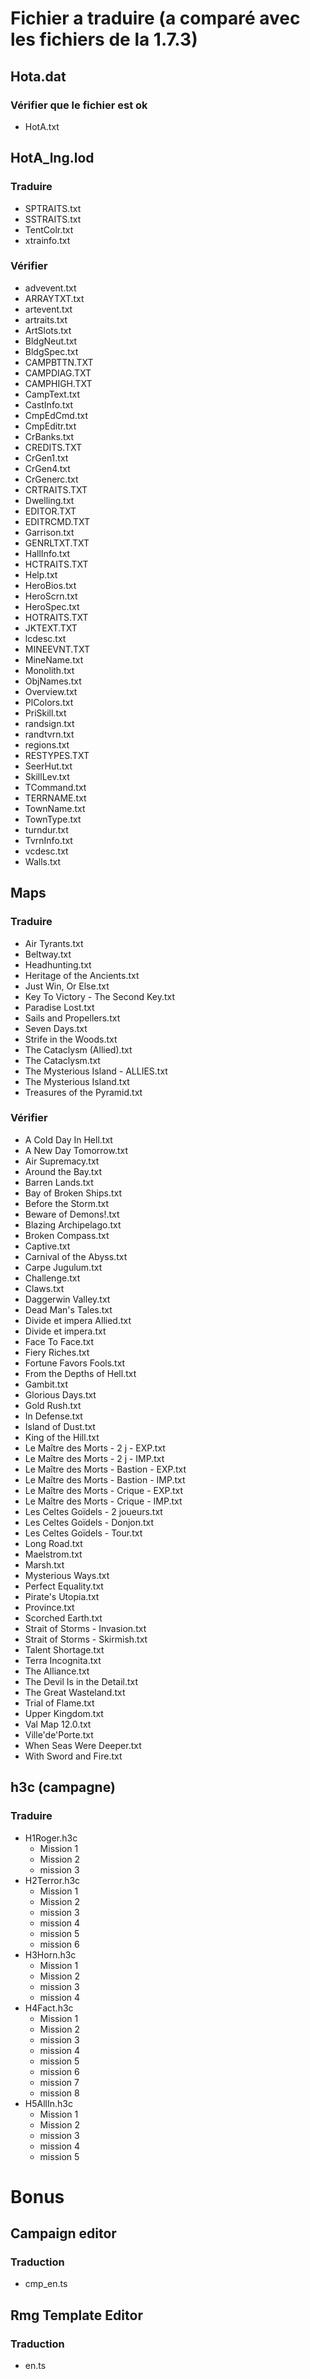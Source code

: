 # Fichier a traduire (a comparé avec les fichiers de la 1.7.3)

## Hota.dat
### Vérifier que le fichier est ok
* HotA.txt

## HotA_lng.lod
### Traduire
* SPTRAITS.txt
* SSTRAITS.txt
* TentColr.txt
* xtrainfo.txt

### Vérifier
* advevent.txt
* ARRAYTXT.txt
* artevent.txt
* artraits.txt
* ArtSlots.txt
* BldgNeut.txt
* BldgSpec.txt
* CAMPBTTN.TXT
* CAMPDIAG.TXT
* CAMPHIGH.TXT
* CampText.txt
* CastInfo.txt
* CmpEdCmd.txt
* CmpEditr.txt
* CrBanks.txt
* CREDITS.TXT
* CrGen1.txt
* CrGen4.txt
* CrGenerc.txt
* CRTRAITS.TXT
* Dwelling.txt
* EDITOR.TXT
* EDITRCMD.TXT
* Garrison.txt
* GENRLTXT.TXT
* HallInfo.txt
* HCTRAITS.TXT
* Help.txt
* HeroBios.txt
* HeroScrn.txt
* HeroSpec.txt
* HOTRAITS.TXT
* JKTEXT.TXT
* lcdesc.txt
* MINEEVNT.TXT
* MineName.txt
* Monolith.txt
* ObjNames.txt
* Overview.txt
* PlColors.txt
* PriSkill.txt
* randsign.txt
* randtvrn.txt
* regions.txt
* RESTYPES.TXT
* SeerHut.txt
* SkillLev.txt
* TCommand.txt
* TERRNAME.txt
* TownName.txt
* TownType.txt
* turndur.txt
* TvrnInfo.txt
* vcdesc.txt
* Walls.txt

## Maps
### Traduire
* Air Tyrants.txt
* Beltway.txt
* Headhunting.txt
* Heritage of the Ancients.txt
* Just Win, Or Else.txt
* Key To Victory - The Second Key.txt
* Paradise Lost.txt
* Sails and Propellers.txt
* Seven Days.txt
* Strife in the Woods.txt
* The Cataclysm (Allied).txt
* The Cataclysm.txt
* The Mysterious Island - ALLIES.txt
* The Mysterious Island.txt
* Treasures of the Pyramid.txt

### Vérifier
* A Cold Day In Hell.txt
* A New Day Tomorrow.txt
* Air Supremacy.txt
* Around the Bay.txt
* Barren Lands.txt
* Bay of Broken Ships.txt
* Before the Storm.txt
* Beware of Demons!.txt
* Blazing Archipelago.txt
* Broken Compass.txt
* Captive.txt
* Carnival of the Abyss.txt
* Carpe Jugulum.txt
* Challenge.txt
* Claws.txt
* Daggerwin Valley.txt
* Dead Man's Tales.txt
* Divide et impera Allied.txt
* Divide et impera.txt
* Face To Face.txt
* Fiery Riches.txt
* Fortune Favors Fools.txt
* From the Depths of Hell.txt
* Gambit.txt
* Glorious Days.txt
* Gold Rush.txt
* In Defense.txt
* Island of Dust.txt
* King of the Hill.txt
* Le Maître des Morts - 2 j - EXP.txt
* Le Maître des Morts - 2 j - IMP.txt
* Le Maître des Morts - Bastion - EXP.txt
* Le Maître des Morts - Bastion - IMP.txt
* Le Maître des Morts - Crique - EXP.txt
* Le Maître des Morts - Crique - IMP.txt
* Les Celtes Goïdels - 2 joueurs.txt
* Les Celtes Goïdels - Donjon.txt
* Les Celtes Goïdels - Tour.txt
* Long Road.txt
* Maelstrom.txt
* Marsh.txt
* Mysterious Ways.txt
* Perfect Equality.txt
* Pirate's Utopia.txt
* Province.txt
* Scorched Earth.txt
* Strait of Storms - Invasion.txt
* Strait of Storms - Skirmish.txt
* Talent Shortage.txt
* Terra Incognita.txt
* The Alliance.txt
* The Devil Is in the Detail.txt
* The Great Wasteland.txt
* Trial of Flame.txt
* Upper Kingdom.txt
* Val Map 12.0.txt
* Ville'de'Porte.txt
* When Seas Were Deeper.txt
* With Sword and Fire.txt

## h3c (campagne)
### Traduire
* H1Roger.h3c
	* Mission 1
	* Mission 2
	* mission 3
* H2Terror.h3c
	* Mission 1
	* Mission 2
	* mission 3
    * mission 4
    * mission 5
    * mission 6
* H3Horn.h3c
	* Mission 1
	* Mission 2
	* mission 3
    * mission 4
* H4Fact.h3c
	* Mission 1
	* Mission 2
	* mission 3
    * mission 4
    * mission 5
    * mission 6
    * mission 7
    * mission 8
* H5AllIn.h3c
	* Mission 1
	* Mission 2
	* mission 3
    * mission 4
    * mission 5

# Bonus
## Campaign editor
### Traduction 
* cmp_en.ts

## Rmg Template Editor
### Traduction
* en.ts